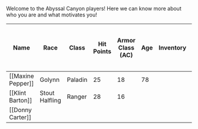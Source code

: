 Welcome to the Abyssal Canyon players! Here we can know more about who you are and what motivates you!

|Name|Race|Class|Hit Points|Armor Class (AC)|Age|Inventory|Height|Pronouns|Tags|Alignment|Background|Faith|Level|Proficiency|Related to Session Notes (1) (Player Characters)|Related to Treasure (1) (Related to Player Characters (Inventory))|Player Name|Size|Speed|Temp HP|XP|
|---|---|---|---|---|---|---|---|---|---|---|---|---|---|---|---|---|---|---|---|---|---|
|[[Maxine Pepper]]|Golynn|Paladin|25|18|78||6’|||||The Harvest|3||||Aaron|Medium|30|||
|[[Klint Barton]]|Stout Halfling|Ranger|28|16||||He/Him||Neutral||None|3||||Jason|Small||||
|[[Donny Carter]]||||||||||||||||||||||